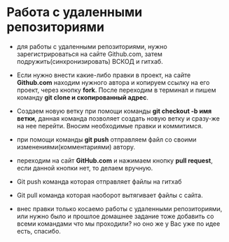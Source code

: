 # Работа с удаленными репозиториями

* для работы с удаленными репозиториями, нужно зарегистрироваться на сайте Github.com, затем подружить(синхронизировать) ВСКОД и гитхаб.

* Если нужно внести какие-либо правки в проект, на сайте **Github.com** находим нужного автора и копируем ссылку на его проект, через кнопку **fork**. После переходим в терминал и пишем команду **git clone и скопированный адрес**.

* Создаем новую ветку при помощи команды **git checkout -b имя ветки**, данная команда позволяет создать новую ветку и сразу-же на нее перейти. Вносим необходимые правки и коммитимся.

* при помощи команды **git push** отправляем файл со своими изменениями(комментариями) автору.

* переходим на сайт **GitHub.com**  и нажимаем кнопку **pull request**, если данной кнопки нет, то делаем вручную.

* Git push команда которая отправляет файлы на гитхаб

* Git pull команда которая наоборот вытягивает файлы с сайта.

* внес правки только косаемо работы с удаленными репозиториями, или нужно было и прошлое домашнее задание тоже добавить со всеми командами что мы проходили? но оно же у Вас уже по идее есть, спасибо.
